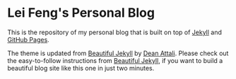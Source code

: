 # Lei Feng's Personal Blog

This is the repository of my personal blog that is built on top of [Jekyll](http://jekyllrb.com/) and [GitHub Pages](https://pages.github.com/).

The theme is updated from [Beautiful Jekyll](http://deanattali.com/beautiful-jekyll) by [Dean Attali](http://deanattali.com/aboutme#contact). Please check out the easy-to-follow instructions from [Beautiful Jekyll](http://deanattali.com/beautiful-jekyll), if you want to build a beautiful blog site like this one in just two minutes.

